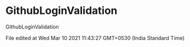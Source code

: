 # GithubLoginValidation
GithubLoginValidation
 
File edited at Wed Mar 10 2021 11:43:27 GMT+0530 (India Standard Time)

